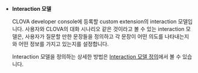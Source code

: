 * **Interaction 모델**

	CLOVA developer console에 등록할 custom extension의 interaction 모델입니다. 사용자와 CLOVA의 대화 시나리오 같은 것이라고 볼 수 있는 interaction 모델은, 사용자가 질문할 만한 문장들을 정의하고 각 문장이 어떤 의도를 나타내는지와 어떤 정보를 가지고 있는지를 설정합니다.

	Interaction 모델을 정의하는 상세한 방법은 [Interaction 모델 정의](/Design/Design_Custom_Extension.md#DefineInteractionModel)에서 볼 수 있습니다.
